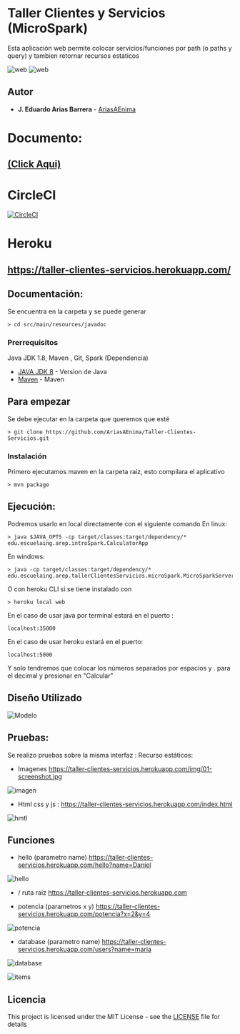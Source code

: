 # Taller Clientes y Servicios (MicroSpark)

Esta aplicación web permite colocar servicios/funciones por path (o paths y query) y tambien retornar recursos estaticos

![web](media/html.PNG)
![web](media/database.PNG)


## Autor

* **J. Eduardo Arias Barrera** - [AriasAEnima](https://github.com/AriasAEnima)

# Documento:
## [(Click Aqui)](https://github.com/AriasAEnima/Taller-Clientes-Servicios/blob/master/informe.pdf)

# CircleCI
[![CircleCI](https://circleci.com/gh/AriasAEnima/Taller-Clientes-Servicios.svg?style=svg)](https://circleci.com/gh/AriasAEnima/Taller-Clientes-Servicios)

# Heroku

## https://taller-clientes-servicios.herokuapp.com/

## Documentación:

Se encuentra en la carpeta y se puede generar
```
> cd src/main/resources/javadoc
```

### Prerrequisitos

Java JDK 1.8, Maven , Git, Spark (Dependencia)

* [JAVA JDK 8](http://www.oracle.com/technetwork/java/javase/overview/index.html) - Version de Java
* [Maven](https://maven.apache.org/) - Maven



## Para empezar

Se debe ejecutar en la carpeta que queremos que esté
```
> git clone https://github.com/AriasAEnima/Taller-Clientes-Servicios.git
```
### Instalación

Primero ejecutamos maven en la carpeta raíz, esto compilara el aplicativo

```
> mvn package
```


## Ejecución:
Podremos usarlo en local directamente con el siguiente comando
En linux:

```
> java $JAVA_OPTS -cp target/classes:target/dependency/* edu.escuelaing.arep.introSpark.CalculatorApp

```
En windows:
```
> java -cp target/classes:target/dependency/* edu.escuelaing.arep.tallerClientesServicios.microSpark.MicroSparkServer

```
O con heroku CLI si se tiene instalado con
```
> heroku local web
```

En el caso de usar java por terminal estará en el puerto :

```
localhost:35000
```

En el caso de usar heroku estará en el puerto:

```
localhost:5000
```

Y solo tendremos que colocar los números separados por espacios y . para el decimal y presionar en "Calcular"



## Diseño Utilizado

![Modelo](media/modelo.png)

## Pruebas:

Se realizo pruebas sobre la misma interfaz :
Recurso estáticos:

* Imagenes
https://taller-clientes-servicios.herokuapp.com/img/01-screenshot.jpg

![imagen](media/imagen.PNG)

* Html css y js :
https://taller-clientes-servicios.herokuapp.com/index.html

![hmtl](media/html.PNG)


## Funciones

* hello (parametro name)
https://taller-clientes-servicios.herokuapp.com/hello?name=Daniel

![hello](media/hello.PNG)

* / ruta raiz
https://taller-clientes-servicios.herokuapp.com

* potencia (parametros x y)
https://taller-clientes-servicios.herokuapp.com/potencia?x=2&y=4

![potencia](media/potencia.PNG)

* database (parametro name)
https://taller-clientes-servicios.herokuapp.com/users?name=maria

![database](media/database.PNG)

![items](media/items.PNG)




## Licencia

This project is licensed under the MIT License  - see the [LICENSE](LICENSE) file for details
